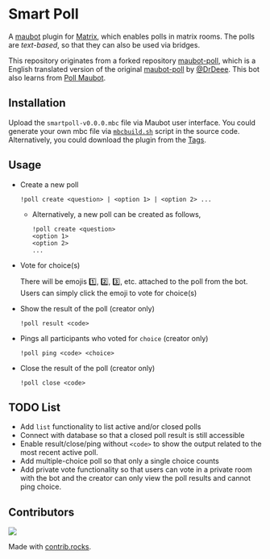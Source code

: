 # Smart Poll

A [maubot](https://github.com/maubot/maubot) plugin for
[Matrix](https://matrix.org/), which enables polls in matrix rooms.
The polls are *text-based*, so that they can also be used via bridges.

This repository originates from a forked repository
[maubot-poll](https://github.com/YingzhouLi/maubot-poll), which is a
English translated version of the original
[maubot-poll](https://github.com/DrDeee/maubot-poll) by
[@DrDeee](https://github.com/DrDeee). This bot also learns from
[Poll Maubot](https://github.com/TomCasavant/PollMaubot).


## Installation

Upload the `smartpoll-v0.0.0.mbc` file via Maubot user interface.
You could generate your own mbc file via
[`mbcbuild.sh`](/mbcbuild.sh) script in the
source code. Alternatively, you could download the plugin from the
[Tags](../../tags).

## Usage

- Create a new poll

  ```
  !poll create <question> | <option 1> | <option 2> ...
  ```
    - Alternatively, a new poll can be created as follows,
      ```
      !poll create <question>
      <option 1>
      <option 2>
      ...
      ```
- Vote for choice(s)
  
  There will be emojis :one:, :two:, :three:, etc. attached to the poll
  from the bot. Users can simply click the emoji to vote for choice(s)

- Show the result of the poll (creator only)

  ```
  !poll result <code>
  ```

- Pings all participants who voted for `choice` (creator only)
  ```
  !poll ping <code> <choice>
  ```

- Close the result of the poll (creator only)

  ```
  !poll close <code>
  ```

## TODO List

- Add `list` functionality to list active and/or closed polls
- Connect with database so that a closed poll result is still accessible
- Enable result/close/ping without `<code>` to show the output related to
    the most recent active poll.
- Add multiple-choice poll so that only a single choice counts
- Add private vote functionality so that users can vote in a private room
    with the bot and the creator can only view the poll results and cannot
    ping choice.

## Contributors
  <a href="https://github.com/YingzhouLi/smartpoll/graphs/contributors">
    <img src="https://contrib.rocks/image?repo=YingzhouLi/smartpoll" />
  </a>

  Made with [contrib.rocks](https://contrib.rocks).
